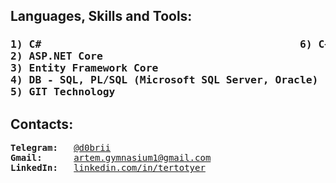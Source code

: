 
<h2>Languages, Skills and Tools: </h2>

<h3><pre>1) C#                                          6) C++ Basics 
2) ASP.NET Core                                       7) Python 
3) Entity Framework Core                              8) HTML5, CSS
4) DB - SQL, PL/SQL (Microsoft SQL Server, Oracle)    9) WEB, Computer Systems                              
5) GIT Technology                                     10) Assembly Basics 
</h3></pre>

<h2>Contacts: </h2>
<pre>
<b>Telegram: </b>  <a href="https://t.me/d0brii">@d0brii</a>
<b>Gmail: </b>     <a href="mailto:artem.gymnasium1@gmail.com">artem.gymnasium1@gmail.com</a>
<b>LinkedIn: </b>  <a href="https://www.linkedin.com/in/tertotyer/">linkedin.com/in/tertotyer</a> </pre>
